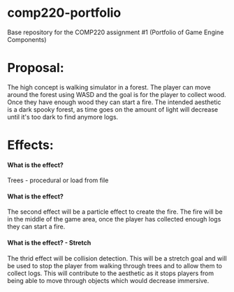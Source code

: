 # comp220-portfolio
Base repository for the COMP220 assignment #1 (Portfolio of Game Engine Components)

# Proposal: 
The high concept is  walking simulator in a forest. The player can move around the forest using WASD and the goal is for the player to collect wood. Once they have enough wood they can start a fire. The intended aesthetic is a dark spooky forest, as time goes on the amount of light will decrease until it's too dark to find anymore logs.

# Effects:
#### What is the effect?
Trees - procedural or load from file

#### What is the effect?
The second effect will be a particle effect to create the fire. The fire will be in the middle of the game area, once the player has collected enough logs they can start a fire. 

#### What is the effect? - Stretch
The thrid effect will be collision detection. This will be a stretch goal and will be used to stop the player from walking through trees and to allow them to collect logs. This will contribute to the aesthetic as it stops players from being able to move through objects which would decrease immersive. 


